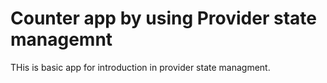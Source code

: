 # Counter app by using Provider state managemnt

THis is basic app for introduction in provider state managment.
